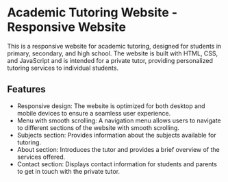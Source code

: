 # Academic Tutoring Website - Responsive Website

This is a responsive website for academic tutoring, designed for students in primary, secondary, and high school. The website is built with HTML, CSS, and JavaScript and is intended for a private tutor, providing personalized tutoring services to individual students.

## Features

- Responsive design: The website is optimized for both desktop and mobile devices to ensure a seamless user experience.
- Menu with smooth scrolling: A navigation menu allows users to navigate to different sections of the website with smooth scrolling.
- Subjects section: Provides information about the subjects available for tutoring.
- About section: Introduces the tutor and provides a brief overview of the services offered.
- Contact section: Displays contact information for students and parents to get in touch with the private tutor.
